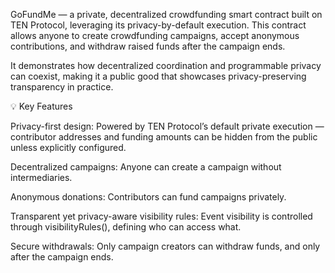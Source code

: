 GoFundMe — a private, decentralized crowdfunding smart contract built on TEN Protocol, leveraging its privacy-by-default execution.
This contract allows anyone to create crowdfunding campaigns, accept anonymous contributions, and withdraw raised funds after the campaign ends.

It demonstrates how decentralized coordination and programmable privacy can coexist, making it a public good that showcases privacy-preserving transparency in practice.

💡 Key Features

Privacy-first design: Powered by TEN Protocol’s default private execution — contributor addresses and funding amounts can be hidden from the public unless explicitly configured.

Decentralized campaigns: Anyone can create a campaign without intermediaries.

Anonymous donations: Contributors can fund campaigns privately.

Transparent yet privacy-aware visibility rules: Event visibility is controlled through visibilityRules(), defining who can access what.

Secure withdrawals: Only campaign creators can withdraw funds, and only after the campaign ends.
